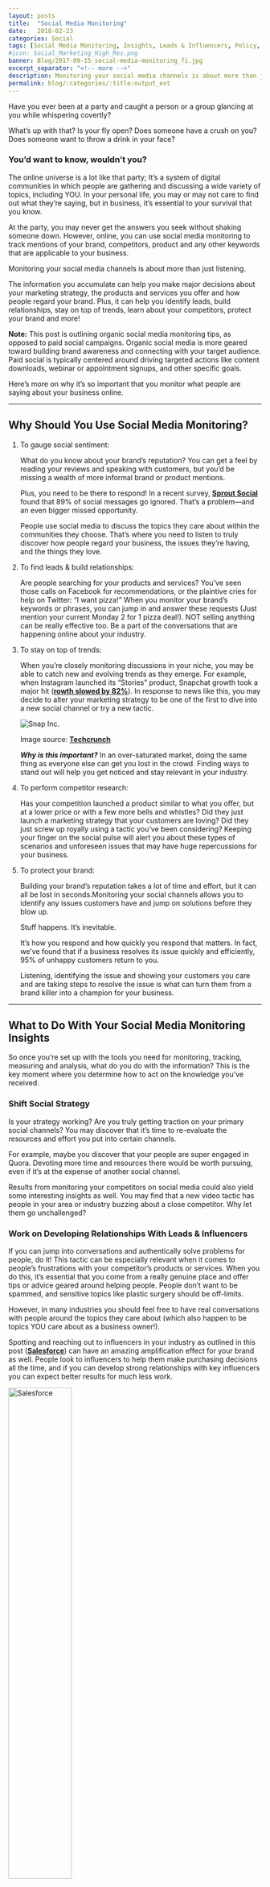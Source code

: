 ```yaml
---
layout: posts
title:  "Social Media Monitoring"
date:   2018-02-23
categories: Social
tags: [Social Media Monitoring, Insights, Leads & Influencers, Policy, Process]
#icon: Social_Marketing_High_Res.png
banner: Blog/2017-09-15_social-media-monitoring_fi.jpg
excerpt_separator: "<!-- more -->"
description: Monitoring your social media channels is about more than just listening. It is about understanding your audience.
permalink: blog/:categories/:title:output_ext
---
```


<p>Have you ever been at a party and caught a person or a group glancing at you while whispering covertly?</p>

<p>What’s up with that? Is your fly open? Does someone have a crush on you? Does someone want to throw a drink in your face?</p>

<h3>You’d want to know, wouldn’t you?</h3>

<!-- more -->

<p>The online universe is a lot like that party; It’s a system of digital communities in which people are gathering and discussing a wide variety of topics, including YOU. In your personal life, you may or may not care to find out what they’re saying, but in business, it’s essential to your survival that you know.</p>

<p>At the party, you may never get the answers you seek without shaking someone down. However, online, you can use social media monitoring to track mentions of your brand, competitors, product and any other keywords that are applicable to your business.</p>

<p>Monitoring your social media channels is about more than just listening.</p>

<p>The information you accumulate can help you make major decisions about your marketing strategy, the products and services you offer and how people regard your brand. Plus, it can help you identify leads, build relationships, stay on top of trends, learn about your competitors, protect your brand and more!</p>

<p><strong>Note:</strong> This post is outlining organic social media monitoring tips, as opposed to paid social campaigns. Organic social media is more geared toward building brand awareness and connecting with your target audience. Paid social is typically centered around driving targeted actions like content downloads, webinar or appointment signups, and other specific goals.</p>

<p>Here’s more on why it’s so important that you monitor what people are saying about your business online.</p>

<hr />

<h2>Why Should You Use Social Media Monitoring?</h2>

<ol>
<li>To gauge social sentiment:
<p>What do you know about your brand’s reputation? You can get a feel by reading your reviews and speaking with customers, but you’d be missing a wealth of more informal brand or product mentions.</p>

<p>Plus, you need to be there to respond! In a recent survey, <a href="http://sproutsocial.com/insights/data/q2-2016/" target="blank" title="Survey by Sprout Social"><strong>Sprout Social</strong></a> found that 89% of social messages go ignored. That’s a problem—and an even bigger missed opportunity.</p>

<p>People use social media to discuss the topics they care about within the communities they choose. That’s where you need to listen to truly discover how people regard your business, the issues they’re having, and the things they love.</p>
</li>
<li>To find leads &amp; build relationships:
    <p>Are people searching for your products and services? You’ve seen those calls on Facebook for recommendations, or the plaintive cries for help on Twitter: “I want pizza!” When you monitor your brand’s keywords or phrases, you can jump in and answer these requests (Just mention your current Monday 2 for 1 pizza deal!). NOT selling anything can be really effective too. Be a part of the conversations that are happening online about your industry.</p>
</li>
<li>To stay on top of trends:
<p>When you’re closely monitoring discussions in your niche, you may be able to catch new and evolving trends as they emerge. For example, when Instagram launched its “Stories” product, Snapchat growth took a major hit (<a href="https://techcrunch.com/2017/02/02/slowchat/" target="blank" title="Snapchat Growth reviews"><strong>rowth slowed by 82%</strong></a>). In response to news like this, you may decide to alter your marketing strategy to be one of the first to dive into a new social channel or try a new tactic.</p>

<p><img src="{{site.url}}/assets/images/Blog/snapchat-stat.png" alt="Snap Inc." class="img-responsive img-thumbnail"></p>

<p>Image source: <a href="https://techcrunch.com/2017/02/02/slowchat/" target="blank" title="Info Source Techcrunch"><strong>Techcrunch</strong></a></p>
<p><strong><em>Why is this important?</em></strong> In an over-saturated market, doing the same thing as everyone else can get you lost in the crowd. Finding ways to stand out will help you get noticed and stay relevant in your industry.</p>
</li>
<li>To perform competitor research:
<p>Has your competition launched a product similar to what you offer, but at a lower price or with a few more bells and whistles? Did they just launch a marketing strategy that your customers are loving? Did they just screw up royally using a tactic you’ve been considering? Keeping your finger on the social pulse will alert you about these types of scenarios and unforeseen issues that may have huge repercussions for your business.</p>
</li>
<li>To protect your brand:
<p>Building your brand’s reputation takes a lot of time and effort, but it can all be lost in seconds.Monitoring your social channels allows you to identify any issues customers have and jump on solutions before they blow up.</p>

<p>Stuff happens. It’s inevitable.</p>

<p>It’s how you respond and how quickly you respond that matters. In fact, we’ve found that if a business resolves its issue quickly and efficiently, 95% of unhappy customers return to you.</p>

<p>Listening, identifying the issue and showing your customers you care and are taking steps to resolve the issue is what can turn them from a brand killer into a champion for your business.</p>
</li>
</ol>

<hr />

<h2>What to Do With Your Social Media Monitoring Insights</h2>

<p>So once you’re set up with the tools you need for monitoring, tracking, measuring and analysis, what do you do with the information? This is the key moment where you determine how to act on the knowledge you’ve received.</p>

<h3>Shift Social Strategy</h3>

<p>Is your strategy working? Are you truly getting traction on your primary social channels? You may discover that it’s time to re-evaluate the resources and effort you put into certain channels.</p>

<p>For example, maybe you discover that your people are super engaged in Quora. Devoting more time and resources there would be worth pursuing, even if it’s at the expense of another social channel.</p>

<p>Results from monitoring your competitors on social media could also yield some interesting insights as well. You may find that a new video tactic has people in your area or industry buzzing about a close competitor. Why let them go unchallenged?</p>

<h3>Work on Developing Relationships With Leads &amp; Influencers</h3>

<p>If you can jump into conversations and authentically solve problems for people, do it! This tactic can be especially relevant when it comes to people’s frustrations with your competitor’s products or services. When you do this, it’s essential that you come from a really genuine place and offer tips or advice geared around helping people. People don’t want to be spammed, and sensitive topics like plastic surgery should be off-limits.</p>

<p>However, in many industries you should feel free to have real conversations with people around the topics they care about (which also happen to be topics YOU care about as a business owner!).</p>

<p>Spotting and reaching out to influencers in your industry as outlined in this post (<a href="https://www.salesforce.com/ca/blog/2016/06/establish-relationships-with-influencers.html" target="blank" title="Review by Salesforce"><strong>Salesforce</strong></a>) can have an amazing amplification effect for your brand as well. People look to influencers to help them make purchasing decisions all the time, and if you can develop strong relationships with key influencers you can expect better results for much less work.</p>

<p><img src="{{site.url}}//assets/images/Blog/salesforce-sales-768x919.jpg" alt="Salesforce" class="img-responsive img-thumbnail" style="width: 50%;"></p>

<h6>Image Source: Salesforce</h6>

<h3>Develop New Products/Services</h3>

<p>Listening to the needs of your target audience is a smart way to refine your solutions and develop new ones. If enough people are saying they hate a product, or wish they could tweak it, it’s probably worth looking into what the issue is and try to determine what could make that product better.</p>

<p>For example, Natalia Chrzanowska of (<a href="https://brand24.com/blog/12-powerful-ways-social-listening-help-business/" target="blank" title="Brand24 Notes"><strong>Brand24</strong></a>) notes that GoPro did exactly that when they introduced their new camera – GoPro Hero4.</p>

<blockquote>
    <p>We analyzed the social media discussions regarding both releases – Hero3+ and Hero4. The insights gathered during the Hero3+ premiere included lots of suggestions for features that could improve customer experience, which then appeared later on in the succeeding model</p>
    <footer> – GoPro Hero4.</footer>
</blockquote>

<p>On the flip side, if your customers LOVE one of your products, there may be an opportunity to develop similar or complimentary products or services.</p>

<p>You can then turn around and apply all this awesome feedback as testimonials for new campaigns. Think ad campaigns, email campaigns, social campaigns and beyond!</p>

<h3>Update Customer Service Policy/Process</h3>

<p>Social media has led to a major shift in how customer service is carried out by many companies. People want instant answers, and are less likely to put up with call centers. Many won’t even pick up the phone when they have a problem; They’ll just tweet about it! According to a new report from Conversocial, 54% of customers prefer customer service via social media and SMS. The upcoming generation of millennials will only amplify this trend.</p>

<p>People are sticking to their favorite social media platforms to air out their complaints, and you need to know if this is happening in your industry (and be ready for it).</p>

<p>In Jay Baer’s book Hug Your Haters, author and consultant Dave Kerpen notes that:</p>

<blockquote>
        <p>“If a customer calls you on the phone to complain, surely you wouldn’t hang up on them. And not responding in social media is akin to hanging up on them, only worse, because there are actually other people watching and listening.”</p>
</blockquote>

<p>Letting complains hang out there unanswered is not acceptable to current and potential customers, and it shouldn’t be to you!</p>

<hr />

<h2>4 Easy Wins</h2>

<p>I’ve thrown a lot of information you’re way. It’s easy to get overwhelmed and put off testing these strategies for yourself. To help you get started, here are a few easy action items for you to try out.</p>

<ol class="basic-ul">
<li class="basic-li">Jot down 3 of your top goals that you’re hoping monitoring your social channels will help you with. (example: Find out if people are liking the new kombucha flavor we just released).</li>
<li class="basic-li">Contact us to get set up with the social media monitoring tools you need. Poke around and see what value you can get out of the tools.</li>
<li class="basic-li">Enter a few of your brand’s keywords and see what data the tools come up with.</li>
<li class="basic-li">Look through the initial results. Make a list of 3 things you learned and whether you should
 discuss with your team.</li>
</ol>

<hr />

<h2>Final Thoughts</h2>

<p>Most businesses are aware that they should monitor social media for mentions related to their brand, products, services, competitors and industry. You might actually be doing so already. But do you have a plan in place to analyze, respond and integrate results into your business’s ongoing strategy?</p>

<p>If you don’t, you might be missing some golden opportunities…or you could get a martini in your face!</p>
